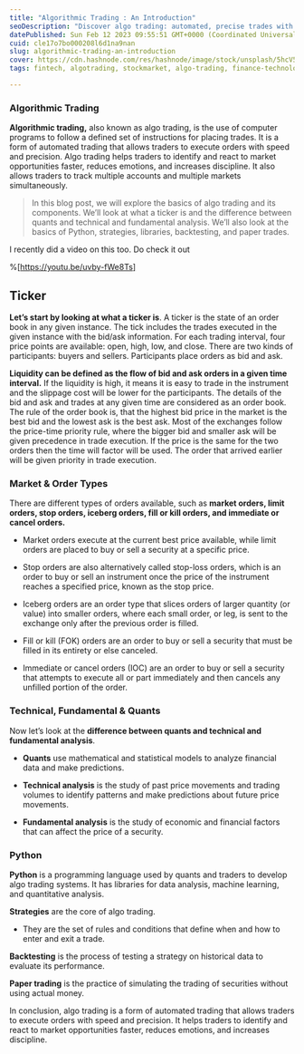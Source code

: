 ```yaml
---
title: "Algorithmic Trading : An Introduction"
seoDescription: "Discover algo trading: automated, precise trades with Python. Learn tickers, orders, analysis, and strategies for emotion-free trading"
datePublished: Sun Feb 12 2023 09:55:51 GMT+0000 (Coordinated Universal Time)
cuid: cle17o7bo000208l6d1na9nan
slug: algorithmic-trading-an-introduction
cover: https://cdn.hashnode.com/res/hashnode/image/stock/unsplash/5hcV51EeeWc/upload/7c0e596d8e2c0d0a0a7aeefaac69c47f.jpeg
tags: fintech, algotrading, stockmarket, algo-trading, finance-technology

---
```


### Algorithmic Trading

**Algorithmic trading,** also known as algo trading, is the use of computer programs to follow a defined set of instructions for placing trades. It is a form of automated trading that allows traders to execute orders with speed and precision. Algo trading helps traders to identify and react to market opportunities faster, reduces emotions, and increases discipline. It also allows traders to track multiple accounts and multiple markets simultaneously.

> In this blog post, we will explore the basics of algo trading and its components. We’ll look at what a ticker is and the difference between quants and technical and fundamental analysis. We’ll also look at the basics of Python, strategies, libraries, backtesting, and paper trades.

I recently did a video on this too. Do check it out

%[https://youtu.be/uvby-fWe8Ts] 

## Ticker

**Let’s start by looking at what a ticker is**. A ticker is the state of an order book in any given instance. The tick includes the trades executed in the given instance with the bid/ask information. For each trading interval, four price points are available: open, high, low, and close. There are two kinds of participants: buyers and sellers. Participants place orders as bid and ask.

**Liquidity can be defined as the flow of bid and ask orders in a given time interval.** If the liquidity is high, it means it is easy to trade in the instrument and the slippage cost will be lower for the participants. The details of the bid and ask and trades at any given time are considered as an order book. The rule of the order book is, that the highest bid price in the market is the best bid and the lowest ask is the best ask. Most of the exchanges follow the price-time priority rule, where the bigger bid and smaller ask will be given precedence in trade execution. If the price is the same for the two orders then the time will factor will be used. The order that arrived earlier will be given priority in trade execution.

### Market & Order Types

There are different types of orders available, such as **market orders, limit orders, stop orders, iceberg orders, fill or kill orders, and immediate or cancel orders.**

* Market orders execute at the current best price available, while limit orders are placed to buy or sell a security at a specific price.
    
* Stop orders are also alternatively called stop-loss orders, which is an order to buy or sell an instrument once the price of the instrument reaches a specified price, known as the stop price.
    
* Iceberg orders are an order type that slices orders of larger quantity (or value) into smaller orders, where each small order, or leg, is sent to the exchange only after the previous order is filled.
    
* Fill or kill (FOK) orders are an order to buy or sell a security that must be filled in its entirety or else canceled.
    
* Immediate or cancel orders (IOC) are an order to buy or sell a security that attempts to execute all or part immediately and then cancels any unfilled portion of the order.
    

### Technical, Fundamental & Quants

Now let’s look at the **difference between quants and technical and fundamental analysis**.

* **Quants** use mathematical and statistical models to analyze financial data and make predictions.
    
* **Technical analysis** is the study of past price movements and trading volumes to identify patterns and make predictions about future price movements.
    
* **Fundamental analysis** is the study of economic and financial factors that can affect the price of a security.
    

### Python

**Python** is a programming language used by quants and traders to develop algo trading systems. It has libraries for data analysis, machine learning, and quantitative analysis.

**Strategies** are the core of algo trading.

* They are the set of rules and conditions that define when and how to enter and exit a trade.
    

**Backtesting** is the process of testing a strategy on historical data to evaluate its performance.

**Paper trading** is the practice of simulating the trading of securities without using actual money.

In conclusion, algo trading is a form of automated trading that allows traders to execute orders with speed and precision. It helps traders to identify and react to market opportunities faster, reduces emotions, and increases discipline.